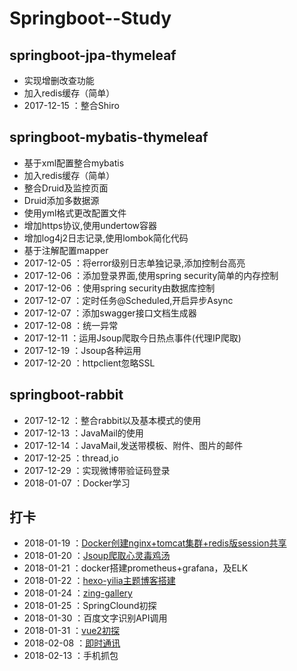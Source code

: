 # Springboot--Study
## springboot-jpa-thymeleaf
   * 实现增删改查功能
   * 加入redis缓存（简单）
   * 2017-12-15 ：整合Shiro
   
## springboot-mybatis-thymeleaf
   * 基于xml配置整合mybatis
   * 加入redis缓存（简单）
   * 整合Druid及监控页面
   * Druid添加多数据源
   * 使用yml格式更改配置文件
   * 增加https协议,使用undertow容器
   * 增加log4j2日志记录,使用lombok简化代码
   * 基于注解配置mapper
   * 2017-12-05 ：将error级别日志单独记录,添加控制台高亮
   * 2017-12-06 ：添加登录界面,使用spring security简单的内存控制
   * 2017-12-06 ：使用spring security由数据库控制
   * 2017-12-07 ：定时任务@Scheduled,开启异步Async
   * 2017-12-07 ：添加swagger接口文档生成器
   * 2017-12-08 ：统一异常
   * 2017-12-11 ：运用Jsoup爬取今日热点事件(代理IP爬取)
   * 2017-12-19 ：Jsoup各种运用
   * 2017-12-20 ：httpclient忽略SSL
   
   
## springboot-rabbit
   * 2017-12-12 ：整合rabbit以及基本模式的使用
   * 2017-12-13 ：JavaMail的使用
   * 2017-12-14 ：JavaMail,发送带模板、附件、图片的邮件
   * 2017-12-25 ：thread,io
   * 2017-12-29 ：实现微博带验证码登录
   * 2018-01-07 ：Docker学习
   
## 打卡
   * 2018-01-19 ：[Docker创建nginx+tomcat集群+redis版session共享](https://www.jianshu.com/p/c0901ff9b4ff)
   * 2018-01-20 ：[Jsoup爬取心灵毒鸡汤](https://www.jianshu.com/p/94ff20103ddf)
   * 2018-01-21 ：docker搭建prometheus+grafana，及ELK
   * 2018-01-22 ：[hexo-yilia主题博客搭建](http://111.231.86.225/)
   * 2018-01-24 ：[zing-gallery](http://111.231.86.225:3000/)
   * 2018-01-25 ：SpringClound初探
   * 2018-01-30 ：百度文字识别API调用
   * 2018-01-31 ：[vue2初探](https://github.com/yy1193889747/vue-webpack-todo)
   * 2018-02-08 ：[即时通讯](http://111.231.86.225:8888/)
   * 2018-02-13 ：手机抓包
   